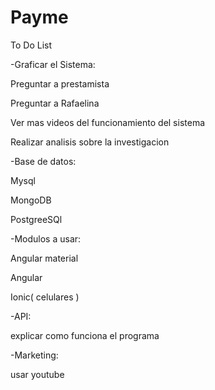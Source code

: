 # Payme

To Do List

-Graficar el Sistema:

  Preguntar a prestamista
  
  Preguntar a Rafaelina
  
  Ver mas videos del funcionamiento del sistema
  
  Realizar analisis sobre la investigacion


-Base de datos:

  Mysql
  
  MongoDB
  
  PostgreeSQl


-Modulos a usar:

  Angular material
  
  Angular
  
  Ionic( celulares )
  
  
-API:

  explicar como funciona el programa


-Marketing:

  usar youtube
